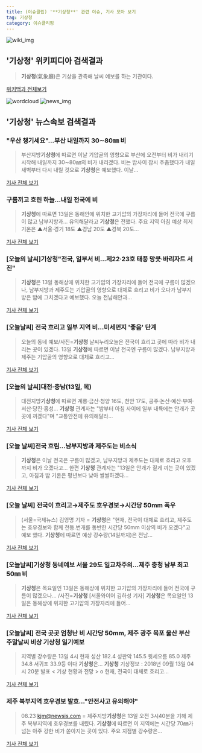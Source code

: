 ```yaml
---
title: (이슈클립) '**기상청**' 관련 이슈, 기사 모아 보기
tag: 기상청
category: 이슈클리핑
---
```

![wiki_img](https://user-images.githubusercontent.com/42597476/44503234-41136a80-a6d0-11e8-9071-6fc6418eafe4.png)
## **'**기상청**'** 위키피디아 검색결과
>**기상청**(氣象廳)은 기상을 관측해 날씨 예보를 하는 기관이다.

<a href="https://ko.wikipedia.org/wiki/기상청" target="_blank">위키백과 전체보기</a>

![wordcloud](https://s3.ap-northeast-2.amazonaws.com/lyrics101-wordcloud/2018-09-13-1536789342.png)
![news_img](https://user-images.githubusercontent.com/42597476/44507050-1206f400-a6e4-11e8-8d98-7ffbfebb353f.png)
## **'**기상청**'** 뉴스속보 검색결과
### "우산 챙기세요"…부산 내일까지 30∼80㎜ 비

>부산지방**기상청**에 따르면 이날 기압골의 영향으로 부산에 오전부터 비가 내리기 시작해 내일까지 30∼80㎜의 비가 내리겠다. 비는 밤사이 잠시 주춤했다가 내일 새벽부터 다시 내릴 것으로 **기상청**은 예보했다. 이날...

<a href="http://app.yonhapnews.co.kr/YNA/Basic/SNS/r.aspx?c=AKR20180913010300051&did=1195m" target="_blank">기사 전체 보기</a>

### 구름끼고 흐린 하늘…내일 전국에 비

>**기상청**에 따르면 13일은 동해안에 위치한 고기압의 가장자리에 들어 전국에 구름이 많고 남부지방과... 유의해달라고 **기상청**은 전했다. 주요 지역 아침 예상 최저기온은 ▲서울·경기 18도 ▲경남 20도 ▲경북 20도...

<a href="http://www.edaily.co.kr/news/newspath.asp?newsid=01184086619339792" target="_blank">기사 전체 보기</a>

### [오늘의 날씨]**기상청**"전국, 일부서 비...제22·23호 태풍 망쿳·바리자트 서진"

>**기상청**은 13일 동해상에 위치한 고기압의 가장자리에 들어 전국에 구름이 많겠으나, 남부지방과 제주도는 기압골의 영향으로 대체로 흐리고 비가 오다가 남부지방은 밤에 그치겠다고 예보했다. 오늘 전남해안과...

<a href="http://www.kookje.co.kr/news2011/asp/newsbody.asp?code=0300&key=20180913.99099005253" target="_blank">기사 전체 보기</a>

### [오늘날씨] 전국 흐리고 일부 지역 비…미세먼지 '좋음' 단계

>오늘의 동네 예보/사진=**기상청** 날씨누리오늘은 전국이 흐리고 곳에 따라 비가 내리는 곳이 있겠다. 13일 **기상청**에 따르면 이날 전국엔 구름이 많겠다. 남부지방과 제주는 기압골의 영향으로 대체로 흐리고...

<a href="http://www.asiatoday.co.kr/view.php?key=20180913010007492" target="_blank">기사 전체 보기</a>

### [오늘의 날씨]대전·충남(13일, 목)

>대전지방**기상청**에 따르면 계룡·금산·청양 16도, 천안 17도, 공주·논산·예산·부여·서산·당진·홍성... **기상청** 관계자는 "밤부터 아침 사이에 일부 내륙에는 안개가 곳곳에 끼겠다"며 "교통안전에 유의해달라...

<a href="http://news1.kr/articles/?3424973" target="_blank">기사 전체 보기</a>

### [오늘 날씨]전국 흐림…남부지방과 제주도는 비소식

>**기상청**은 이날 전국은 구름이 많겠고, 남부지방과 제주도는 대체로 흐리고 오후까지 비가 오겠다고... 한편 **기상청** 관계자는 "13일은 안개가 짙게 끼는 곳이 있겠고, 아침과 밤 기온은 평년보다 낮아 쌀쌀하겠다...

<a href="http://view.asiae.co.kr/news/view.htm?idxno=2018091219044495641" target="_blank">기사 전체 보기</a>

### [오늘 날씨] 전국이 흐리고→제주도 호우경보→시간당 50mm 폭우

>(서울=국제뉴스) 김영명 기자 = **기상청**은 "현재, 전국이 대체로 흐리고, 제주도는 호우경보와 함께 천둥.번개를 동반한 시간당 50mm 이상의 비가 오겠다"고 예보 했다. **기상청**에 따르면 예상 강수량(14일까지)은 전남...

<a href="http://www.gukjenews.com/news/articleView.html?idxno=990994" target="_blank">기사 전체 보기</a>

### [오늘날씨]**기상청** 동네예보 서울 29도 일교차주의…제주 충청 남부 최고 50㎜ 비

>**기상청**은 목요일인 13일은  동해상에 위치한 고기압의 가장자리에 들어 전국에 구름이 많겠으나... /사진=**기상청** [서울와이어 김하성 기자] **기상청**은 목요일인 13일은  동해상에 위치한 고기압의 가장자리에 들어...

<a href="http://www.seoulwire.com/news/articleView.html?idxno=26232" target="_blank">기사 전체 보기</a>

### [오늘날씨] 전국 곳곳 엄청난 비 시간당 50mm, 제주 광주 목포 울산 부산 주말날씨 비상 **기상청** 일기예보

>지역별 강수량은 13일 4시 현재 성산 182.4 성판악 145.5 윗세오름 85.0 제주 34.8 서귀포 33.9등 이다 **기상청**은... **기상청** 기상정보 : 2018년 09월 13일 04시 20분 발표 < 기상 현황과 전망 > o 현재, 전국이 대체로 흐리고...

<a href="http://www.g-enews.com/ko-kr/news/article/news_all/2018091304301475524a01bf698f_1/article.html" target="_blank">기사 전체 보기</a>

### 제주 북부지역 호우경보 발효…"안전사고 유의해야"

>08.23 kjm@newsis.com = 제주지방**기상청**은 13일 오전 3시40분을 기해 제주 북부지역에 호우경보를 내렸다. **기상청**에 따르면 이 지역에는 시간당 70㎜가 넘는 아주 강한 비가 쏟아지는 곳이 있다. 주요 지점별 강수량은...

<a href="http://www.newsis.com/view/?id=NISX20180913_0000417312&cID=10813&pID=10800" target="_blank">기사 전체 보기</a>


